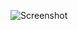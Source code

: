 ![Screenshot](https://raw.githubusercontent.com/Cryakl/Ultimate-RAT-Collection/refs/heads/main/Bandook/Bandook%20v1.2/Screenshot.png)
